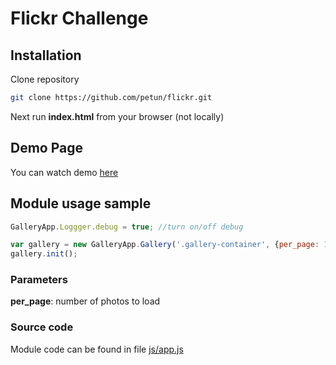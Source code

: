 # Flickr Challenge
## Installation
Clone repository 
```sh
git clone https://github.com/petun/flickr.git
```
Next run **index.html** from your browser (not locally)

## Demo Page
You can watch demo [here](http://dv.petun.ru/flickr/)


## Module usage sample
```javascript
GalleryApp.Loggger.debug = true; //turn on/off debug

var gallery = new GalleryApp.Gallery('.gallery-container', {per_page: 10});
gallery.init();
```

### Parameters
**per_page**: number of photos to load

### Source code
Module code can be found in file [js/app.js](https://github.com/petun/flickr/blob/master/js/app.js)